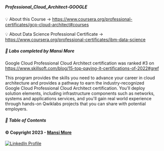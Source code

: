 ##### Professional_Cloud_Architect-GOOGLE


💡 About this Course ->
https://www.coursera.org/professional-certificates/gcp-cloud-architect#courses

💡 About Data Science Professional Certificate ->
https://www.coursera.org/professional-certificates/ibm-data-science

##### 🎉 Labs completed by Mansi More

Google Cloud Professional Cloud Architect certification was ranked #3 on https://www.skillsoft.com/blog/15-top-paying-it-certifications-of-2022#gref

This program provides the skills you need to advance your career in cloud architecture and provides a pathway to earn the industry-recognized Google Cloud Professional Cloud Architect certification. You'll deploy solution elements, including infrastructure components such as networks, systems and applications services, and you'll gain real world experience through hands-on Qwiklabs projects that you can share with potential employers.


##### 📝 Table of Contents















#### © Copyright 2023 - [Mansi More](https://github.com/MansiMore99)

<a href="https://www.linkedin.com/in/mansi-more-0943/"> ![LinkedIn Profile](https://img.shields.io/badge/LinkedIn-0077B5?style=for-the-badge&logo=linkedin&logoColor=white) </a>
